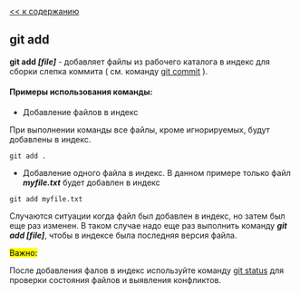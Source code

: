 [<< к содержанию](./readme.md)

## git add

**git add *[file]*** - добавляет файлы из рабочего каталога в индекс для сборки слепка коммита ( см. команду [git commit](./commit.md) ).




#### Примеры использования команды:

* Добавление файлов в индекс

При выполнении команды все файлы, кроме игнорируемых, будут добавлены в индекс. 

```bash=
git add .
```

* Добавление одного файла в индекс. В данном примере только файл ***myfile.txt*** будет добавлен в индекс

```bash=
git add myfile.txt
```

Случаются ситуации когда файл был добавлен в индекс, но затем был еще раз изменен. В таком случае надо еще раз выполнить команду ***git add [file]***, чтобы в индексе была последняя версия файла.

<mark>Важно:<mark>

После добавления фалов в индекс используйте команду [git status](./status.md) для проверки состояния файлов и выявления конфликтов.

